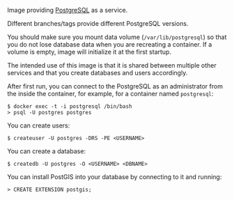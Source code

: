 Image providing [PostgreSQL](http://www.postgresql.org/) as a service.

Different branches/tags provide different PostgreSQL versions.

You should make sure you mount data volume (`/var/lib/postgresql`) so that you do not
lose database data when you are recreating a container. If a volume is empty, image
will initialize it at the first startup.

The intended use of this image is that it is shared between multiple other services
and that you create databases and users accordingly.

After first run, you can connect to the PostgreSQL as an administrator from the inside
the container, for example, for a container named `postgresql`:

```
$ docker exec -t -i postgresql /bin/bash
> psql -U postgres postgres
```

You can create users:

```
$ createuser -U postgres -DRS -PE <USERNAME>
```

You can create a database:

```
$ createdb -U postgres -O <USERNAME> <DBNAME>
```

You can install PostGIS into your database by connecting to it and running:

```
> CREATE EXTENSION postgis;
```

